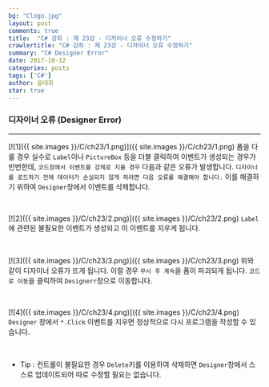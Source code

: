 ```yaml
---
bg: "Clogo.jpg"
layout: post
comments: true
title:  "C# 강좌 : 제 23강 - 디자이너 오류 수정하기"
crawlertitle: "C# 강좌 : 제 23강 - 디자이너 오류 수정하기"
summary: "C# Designer Error"
date: 2017-10-12
categories: posts
tags: ['C#']
author: 윤대희
star: true
---
```


### 디자이너 오류 (Designer Error) ###
----------
[![1]({{ site.images }}/C/ch23/1.png)]({{ site.images }}/C/ch23/1.png)
폼을 다룰 경우 실수로 `Label`이나 `PictureBox` 등을 더블 클릭하여 이벤트가 생성되는 경우가 빈번한데, `코드창에서 이벤트를 강제로 지울 경우` 다음과 같은 오류가 발생합니다. `디자이너를 로드하기 전에 데이터가 손실되지 않게 하려면 다음 오류를 해결해야 합니다.` 이를 해결하기 위하여 `Designer`창에서 이벤트를 삭제합니다.

<br>

[![2]({{ site.images }}/C/ch23/2.png)]({{ site.images }}/C/ch23/2.png)
`Label`에 관련된 불필요한 이벤트가 생성되고 이 이벤트를 지우게 됩니다.

<br>

[![3]({{ site.images }}/C/ch23/3.png)]({{ site.images }}/C/ch23/3.png)
위와 같이 디자이너 오류가 뜨게 됩니다. 이럴 경우 `무시 후 계속`을 폼이 파괴되게 됩니다.
`코드로 이동`을 클릭하여 `Designerr`창으로 이동합니다.

<br>

[![4]({{ site.images }}/C/ch23/4.png)]({{ site.images }}/C/ch23/4.png)
`Designer` 창에서 `*.Click` 이벤트를 지우면 정상적으로 다시 프로그램을 작성할 수 있습니다.

<br>

* Tip : 컨트롤이 불필요한 경우 `Delete`키를 이용하여 삭제하면 `Designer`창에서 스스로 업데이트되어 따로 수정할 필요는 없습니다.
